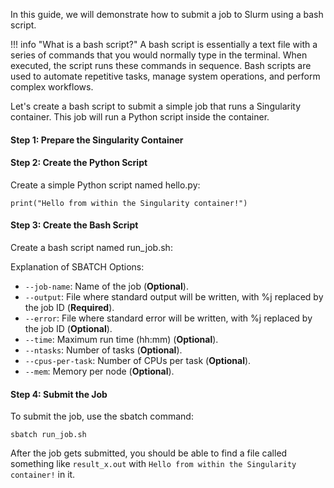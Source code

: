 In this guide, we will demonstrate how to submit a job to Slurm using a bash script. 

!!! info "What is a bash script?"
    A bash script is essentially a text file with a series of commands that you would normally type in the terminal. When executed, the script runs these commands in sequence. Bash scripts are used to automate repetitive tasks, manage system operations, and perform complex workflows.

Let's create a bash script to submit a simple job that runs a Singularity container. This job will run a Python script inside the container.

#### Step 1: Prepare the Singularity Container

<div class="show-on-ai-lab" style="display:none;" markdown="span">
    Ensure you have a Singularity image (.sif file) ready. For this example, let's use the `tensorflow_24.03-tf2-py3.sif` container image from `/ceph/container`.
</div>

<div class="show-on-ai-cloud" style="display:none;" markdown="span">
    Ensure you have a Singularity image (.sif file) ready. For this example, we will use `tensorflow_24.03-tf2-py3.sif` container image.
</div>

#### Step 2: Create the Python Script
Create a simple Python script named hello.py:

```
print("Hello from within the Singularity container!")
```

#### Step 3: Create the Bash Script
Create a bash script named run_job.sh:

<div class="show-on-ai-lab" style="display:none;" markdown="span">
    ```
    #!/bin/bash
    #SBATCH --job-name=singularity_test
    #SBATCH --output=result_%j.out
    #SBATCH --error=error_%j.err
    #SBATCH --time=00:10:00
    #SBATCH --ntasks=1
    #SBATCH --cpus-per-task=1
    #SBATCH --mem=1G

    singularity exec /ceph/container/tensorflow_24.03-tf2-py3.sif python hello.py
    ```
</div>

<div class="show-on-ai-cloud" style="display:none;" markdown="span">
    ```
    #!/bin/bash
    #SBATCH --job-name=singularity_test
    #SBATCH --output=result_%j.out
    #SBATCH --error=error_%j.err
    #SBATCH --time=00:10:00
    #SBATCH --ntasks=1
    #SBATCH --cpus-per-task=1
    #SBATCH --mem=1G

    singularity exec tensorflow_24.03-tf2-py3.sif python hello.py
    ```
</div>

Explanation of SBATCH Options:

- `--job-name`: Name of the job (<span style="font-weight: 700;">Optional</span>).
- `--output`: File where standard output will be written, with %j replaced by the job ID (<span style="font-weight: 700;">Required</span>).
- `--error`: File where standard error will be written, with %j replaced by the job ID (<span style="font-weight: 700;">Optional</span>).
- `--time`: Maximum run time (hh:mm) (<span style="font-weight: 700;">Optional</span>).
- `--ntasks`: Number of tasks (<span style="font-weight: 700;">Optional</span>).
- `--cpus-per-task`: Number of CPUs per task (<span style="font-weight: 700;">Optional</span>).
- `--mem`: Memory per node (<span style="font-weight: 700;">Optional</span>).

#### Step 4: Submit the Job
To submit the job, use the sbatch command:

```
sbatch run_job.sh
```

After the job gets submitted, you should be able to find a file called something like `result_x.out` with `Hello from within the Singularity container!` in it.